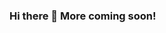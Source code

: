 ### Hi there 👋 More coming soon!

<!--
**YamCham0/YamCham0** is a ✨ _special_ ✨ repository because its `README.md` (this file) appears on your GitHub profile.

<code><img height="20" src="https://user-images.githubusercontent.com/86420212/146828531-05a3aa06-8bb6-4f0b-8498-a0bc8157c9a4.png"></code>
Here are some ideas to get you started:

- 🔭 I’m currently working on ...
- 🌱 I’m currently learning ...
- 👯 I’m looking to collaborate on ...
- 🤔 I’m looking for help with ...
- 💬 Ask me about ...
- 📫 How to reach me: ...
- 😄 Pronouns: ...
- ⚡ Fun fact: ...
-->
